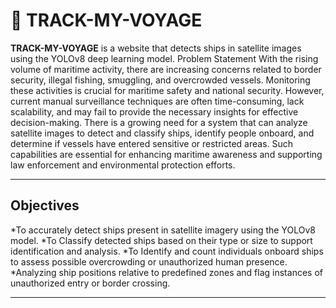 # 🚢 TRACK-MY-VOYAGE

**TRACK-MY-VOYAGE** is a website that detects ships in satellite images using the YOLOv8 deep learning model.
Problem Statement
With the rising volume of maritime activity, there are increasing concerns related to border security, illegal fishing, smuggling, and overcrowded vessels. Monitoring these activities is crucial for maritime safety and national security. However, current manual surveillance techniques are often time-consuming, lack scalability, and may fail to provide the necessary insights for effective decision-making. There is a growing need for a system that can analyze satellite images to detect and classify ships, identify people onboard, and determine if vessels have entered sensitive or restricted areas. Such capabilities are essential for enhancing maritime awareness and supporting law enforcement and environmental protection efforts.

---

##  Objectives

*To accurately detect ships present in satellite imagery using the YOLOv8 model.
*To Classify detected ships based on their type or size to support identification and analysis.
*To Identify and count individuals onboard ships to assess possible overcrowding or unauthorized human presence.
*Analyzing ship positions relative to predefined zones and flag instances of unauthorized entry or border crossing.


---


